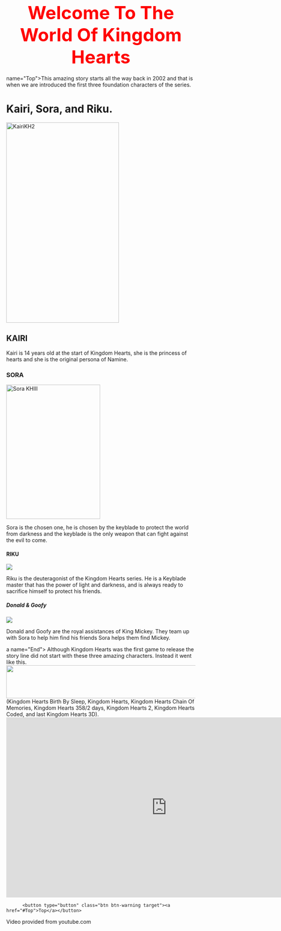 <Body>
<h1 align="center"><font size="30" color="red">Welcome To The World Of Kingdom Hearts</font></h1> 

<a> name="Top">This amazing story starts all the way back in 2002 and that is when we are introduced the first three foundation characters of the series.</a>


<h1> Kairi, Sora, and Riku.</h1>

<img width="300" height="534" class="lzyPlcHld  lzyTrns lzyLoaded" onload="if(typeof ImgLzy==='object'){ImgLzy.load(this)}" alt="KairiKH2" src="http://vignette2.wikia.nocookie.net/kingdomhearts/images/1/10/KairiKH2.png/revision/latest/scale-to-width-down/300?cb=20110830215103" data-image-name="KairiKH2.png" data-image-key="KairiKH2.png" data-src="http://vignette2.wikia.nocookie.net/kingdomhearts/images/1/10/KairiKH2.png/revision/latest/scale-to-width-down/300?cb=20110830215103">


<h2> KAIRI</h2>


<div>Kairi is 14 years old at the start of Kingdom Hearts, she is the princess of hearts and she is the original persona of Namine. </div>


<h3>SORA</H3>

<img width="250" height="358" class="lzyPlcHld  lzyTrns lzyLoaded" onload="if(typeof ImgLzy==='object'){ImgLzy.load(this)}" alt="Sora KHIII" src="http://vignette3.wikia.nocookie.net/kingdomhearts/images/e/ef/Sora_KHIII.png/revision/latest/scale-to-width-down/250?cb=20150625053050" data-image-name="Sora KHIII.png" data-image-key="Sora_KHIII.png" data-src="http://vignette3.wikia.nocookie.net/kingdomhearts/images/e/ef/Sora_KHIII.png/revision/latest/scale-to-width-down/250?cb=20150625053050"><p>


Sora is the chosen one, he is chosen by the keyblade to protect the world from darkness and the keyblade is the only weapon that can fight against the evil to come.
<h4>RIKU</h4>


<img src="http://www.khwiki.com/images/thumb/1/1a/Riku_KHHD.png/200px-Riku_KHHD.png">
<p> Riku is the deuteragonist of the Kingdom Hearts series. He is a Keyblade master that has the power of light and darkness, and is always ready to sacrifice himself to protect his friends. </p>

<h5> Donald & Goofy</h5>

<img src="http://images4.fanpop.com/image/photos/21600000/sora-donald-and-goofy-kingdom-hearts-2-21689810-300-292.jpg">

<p>Donald and Goofy are the royal assistances of King Mickey. They team up with Sora to help him find his friends Sora helps them find Mickey.</p>



<p>a name="End"> Although Kingdom Hearts was the first game to release the story line did not start with these three amazing characters. Instead it went like this. <img width="650" height="88" class="alignnone size-full wp-image-8442" alt="" src="http://www.destinyislands.com/images/kh-series-explained/timeline.png">
(Kingdom Hearts Birth By Sleep, Kingdom Hearts, Kingdom Hearts Chain Of Memories, Kingdom Hearts 
358/2 days, Kingdom Hearts 2, Kingdom Hearts Coded, and last Kingdom Hearts 3D).



<iframe width="854" height="480" src="https://www.youtube.com/embed/xm-NoyqzGkY" frameborder="0" allowfullscreen></iframe>
 




          <button type="button" class="btn btn-warning target"><a href="#Top">Top</a></button>

      





Video provided from youtube.com
